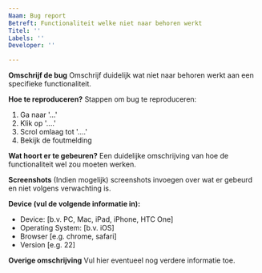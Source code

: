```yaml
---
Naam: Bug report
Betreft: Functionaliteit welke niet naar behoren werkt
Titel: ''
Labels: ''
Developer: ''

---
```


**Omschrijf de bug**
Omschrijf duidelijk wat niet naar behoren werkt aan een specifieke functionaliteit.

**Hoe te reproduceren?**
Stappen om bug te reproduceren:
1. Ga naar '...'
2. Klik op '....'
3. Scrol omlaag tot '....'
4. Bekijk de foutmelding

**Wat hoort er te gebeuren?**
Een duidelijke omschrijving van hoe de functionaliteit wel zou moeten werken.

**Screenshots**
(Indien mogelijk) screenshots invoegen over wat er gebeurd en niet volgens verwachting is.

**Device (vul de volgende informatie in):**
 - Device: [b.v. PC, Mac, iPad, iPhone, HTC One]
 - Operating System: [b.v. iOS]
 - Browser [e.g. chrome, safari]
 - Version [e.g. 22]
 
**Overige omschrijving**
Vul hier eventueel nog verdere informatie toe.
